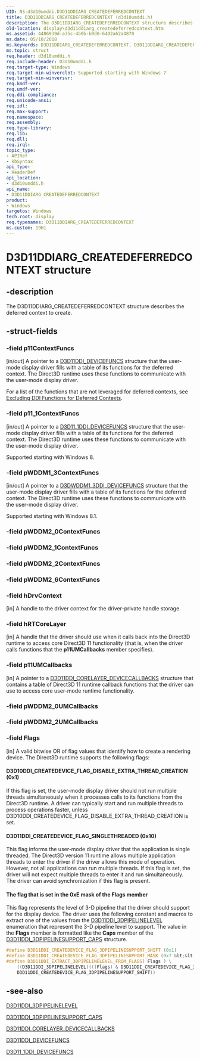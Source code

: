 ```yaml
---
UID: NS:d3d10umddi.D3D11DDIARG_CREATEDEFERREDCONTEXT
title: D3D11DDIARG_CREATEDEFERREDCONTEXT (d3d10umddi.h)
description: The D3D11DDIARG_CREATEDEFERREDCONTEXT structure describes the deferred context to create.
old-location: display\d3d11ddiarg_createdeferredcontext.htm
ms.assetid: 4486939d-a35c-4b0b-b0d0-6402a62a4870
ms.date: 05/10/2018
ms.keywords: D3D11DDIARG_CREATEDEFERREDCONTEXT, D3D11DDIARG_CREATEDEFERREDCONTEXT structure [Display Devices], UMDisplayDriver_Dx11param_Structs_c66ddced-4073-4400-8142-4464ceadad74.xml, d3d10umddi/D3D11DDIARG_CREATEDEFERREDCONTEXT, display.d3d11ddiarg_createdeferredcontext
ms.topic: struct
req.header: d3d10umddi.h
req.include-header: D3d10umddi.h
req.target-type: Windows
req.target-min-winverclnt: Supported starting with Windows 7
req.target-min-winversvr: 
req.kmdf-ver: 
req.umdf-ver: 
req.ddi-compliance: 
req.unicode-ansi: 
req.idl: 
req.max-support: 
req.namespace: 
req.assembly: 
req.type-library: 
req.lib: 
req.dll: 
req.irql: 
topic_type:
- APIRef
- kbSyntax
api_type:
- HeaderDef
api_location:
- d3d10umddi.h
api_name:
- D3D11DDIARG_CREATEDEFERREDCONTEXT
product:
- Windows
targetos: Windows
tech.root: display
req.typenames: D3D11DDIARG_CREATEDEFERREDCONTEXT
ms.custom: 19H1
---
```


# D3D11DDIARG_CREATEDEFERREDCONTEXT structure


## -description


The D3D11DDIARG_CREATEDEFERREDCONTEXT structure describes the deferred context to create. 


## -struct-fields




### -field p11ContextFuncs

[in/out] A pointer to a <a href="https://msdn.microsoft.com/library/windows/hardware/ff542141">D3D11DDI_DEVICEFUNCS</a> structure that the user-mode display driver fills with a table of its functions for the deferred context. The Direct3D runtime uses these functions to communicate with the user-mode display driver.

For a list of the functions that are not leveraged for deferred contexts, see <a href="https://msdn.microsoft.com/f6e7898a-7fb8-4a70-ab2e-3372a28db6f4">Excluding DDI Functions for Deferred Contexts</a>. 


### -field p11_1ContextFuncs

[in/out] A pointer to a <a href="https://msdn.microsoft.com/library/windows/hardware/hh406443">D3D11_1DDI_DEVICEFUNCS</a> structure that the user-mode display driver fills with a table of its functions for the deferred context. The Direct3D runtime uses these functions to communicate with the user-mode display driver.

Supported starting with Windows 8.


### -field pWDDM1_3ContextFuncs

[in/out] A pointer to a <a href="https://msdn.microsoft.com/library/windows/hardware/dn458988">D3DWDDM1_3DDI_DEVICEFUNCS</a> structure that the user-mode display driver fills with a table of its functions for the deferred context. The Direct3D runtime uses these functions to communicate with the user-mode display driver.

Supported starting with Windows 8.1.


### -field pWDDM2_0ContextFuncs

 


### -field pWDDM2_1ContextFuncs

 


### -field pWDDM2_2ContextFuncs

### -field pWDDM2_6ContextFuncs


### -field hDrvContext

[in] A handle to the driver context for the driver-private handle storage. 


### -field hRTCoreLayer

[in] A handle that the driver should use when it calls back into the Direct3D runtime to access core Direct3D 11 functionality (that is, when the driver calls functions that the <b>p11UMCallbacks</b> member specifies). 


### -field p11UMCallbacks

[in] A pointer to a <a href="https://msdn.microsoft.com/library/windows/hardware/ff542137">D3D11DDI_CORELAYER_DEVICECALLBACKS</a> structure that contains a table of Direct3D 11 runtime callback functions that the driver can use to access core user-mode runtime functionality. 


### -field pWDDM2_0UMCallbacks

 


### -field pWDDM2_2UMCallbacks

 


### -field Flags

[in] A valid bitwise OR of flag values that identify how to create a rendering device. The Direct3D runtime supports the following flags:  





#### D3D10DDI_CREATEDEVICE_FLAG_DISABLE_EXTRA_THREAD_CREATION (0x1)

If this flag is set, the user-mode display driver should not run multiple threads simultaneously when it processes calls to its functions from the Direct3D runtime. A driver can typically start and run multiple threads to process operations faster, unless D3D10DDI_CREATEDEVICE_FLAG_DISABLE_EXTRA_THREAD_CREATION is set.



#### D3D11DDI_CREATEDEVICE_FLAG_SINGLETHREADED (0x10)

This flag informs the user-mode display driver that the application is single threaded. The Direct3D version 11 runtime allows multiple application threads to enter the driver if the driver allows this mode of operation. However, not all applications can run multiple threads. If this flag is set, the driver will not expect multiple threads to enter it and run simultaneously. The driver can avoid synchronization if this flag is present.



#### The flag that is set in the 0xE mask of the Flags member

This flag represents the level of 3-D pipeline that the driver should support for the display device. The driver uses the following constant and macros to extract one of the values from the <a href="https://msdn.microsoft.com/library/windows/hardware/ff542126">D3D11DDI_3DPIPELINELEVEL</a> enumeration that represent the 3-D pipeline level to support. The value in the <b>Flags</b> member is formatted like the <b>Caps</b> member of the <a href="https://msdn.microsoft.com/library/windows/hardware/ff542134">D3D11DDI_3DPIPELINESUPPORT_CAPS</a> structure.

```cpp
#define D3D11DDI_CREATEDEVICE_FLAG_3DPIPELINESUPPORT_SHIFT (0x1)
#define D3D11DDI_CREATEDEVICE_FLAG_3DPIPELINESUPPORT_MASK (0x7 &lt;&lt; D3D11DDI_CREATEDEVICE_FLAG_3DPIPELINESUPPORT_SHIFT)
#define D3D11DDI_EXTRACT_3DPIPELINELEVEL_FROM_FLAGS( Flags ) \
    ((D3D11DDI_3DPIPELINELEVEL)(((Flags) & D3D11DDI_CREATEDEVICE_FLAG_3DPIPELINESUPPORT_MASK) &gt;&gt; \
    D3D11DDI_CREATEDEVICE_FLAG_3DPIPELINESUPPORT_SHIFT))
```

## -see-also




<a href="https://msdn.microsoft.com/library/windows/hardware/ff542126">D3D11DDI_3DPIPELINELEVEL</a>



<a href="https://msdn.microsoft.com/library/windows/hardware/ff542134">D3D11DDI_3DPIPELINESUPPORT_CAPS</a>



<a href="https://msdn.microsoft.com/library/windows/hardware/ff542137">D3D11DDI_CORELAYER_DEVICECALLBACKS</a>



<a href="https://msdn.microsoft.com/library/windows/hardware/ff542141">D3D11DDI_DEVICEFUNCS</a>



<a href="https://msdn.microsoft.com/library/windows/hardware/hh406443">D3D11_1DDI_DEVICEFUNCS</a>
 

 

